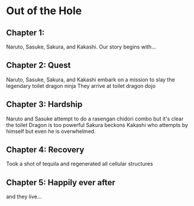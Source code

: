 # Out of the Hole

## Chapter 1: 
Naruto, Sasuke, Sakura, and Kakashi.
Our story begins with...


## Chapter 2: Quest
Naruto, Sasuke, Sakura, and Kakashi embark on a mission to slay the legendary toilet dragon ninja
They arrive at toilet dragon dojo

## Chapter 3: Hardship
Naruto and Sasuke attempt to do a rasengan chidori combo but it's clear the toilet Dragon is too powerful
Sakura beckons Kakashi who attempts by himself but even he is overwhelmed.

## Chapter 4: Recovery
Took a shot of tequila and regenerated all cellular structures

## Chapter 5: Happily ever after
and they live...
